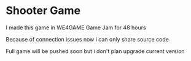 # Shooter Game
 I made this game in WE4GAME Game Jam for 48 hours

 Because of connection issues now i can only share source code

 Full game will be pushed soon but i don't plan upgrade current version
